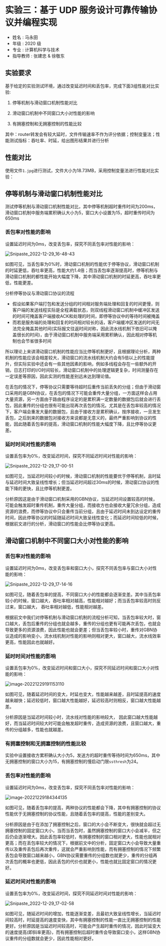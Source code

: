# 实验三：基于 UDP 服务设计可靠传输协议并编程实现

- 姓名 : 马永田
- 年级 :  2020 级
- 专业 : 计算机科学与技术
- 指导教师 : 张建忠 & 徐敬东

## 实验要求

基于给定的实验测试环境，通过改变延迟时间和丢包率，完成下面3组性能对比实验:

1. 停等机制与滑动窗口机制性能对比

2. 滑动窗口机制中不同窗口大小对性能的影响

3. 有拥塞控制和无拥塞控制的性能比较

其中：router转发会有较大延时，文件传输速率不作为评分依据；控制变量法；性能测试指标：吞吐率、时延，给出图形结果并进行分析

## 性能对比

使用文件`1.jpg`进行测试，文件大小为18.73MB，采用控制变量法进行性能对比实验：

## 停等机制与滑动窗口机制性能对比

测试停等机制与滑动窗口机制性能对比，其中停等机制超时重传时间为200ms，滑动窗口机制中服务端累积确认大小为5，窗口大小设置为15，超时重传时间为650ms

### 丢包率对性能的影响

设置延迟时间为0ms，改变丢包率，探究不同丢包率对性能的影响：

![Snipaste_2022-12-29_16-48-43](C:\Users\000\Desktop\Snipaste_2022-12-29_16-48-43.png)

如图可见，当丢包率为0%时，滑动窗口机制的性能优于停等协议，滑动窗口机制的时延更低，吞吐率更高，性能大约1.4倍；而当丢包率逐渐提高时，停等机制与滑动窗口机制的都性能开始大幅度下降，其中滑动窗口机制的时延更高，吞吐率更低，性能更差。

分析停等协议与滑动窗口协议的流程

- 假设如果客户端打包和发送分组的时间相对服务端处理和回复的时间更慢，则客户端的发送线程实际是全程满载状态，则双线程滑动窗口机制中缓冲区发送的时间可掩盖客户端接收ACK和处理的时间，即停等协议中的等待时间被掩盖
- 而若是服务端的处理和回复的时间相对较长的话，客户端缓冲区发送的时间无法完全掩盖其他时间(实际报文往返时间对称，因此流水线机制下依旧可以掩盖很长的时间)，由于滑动窗口机制中服务端采用累积确认，因此相对停等机制也会节省很多时间

所以理论上来讲滑动窗口机制的性能应当比停等机制更好，且根据理论分析，两种机制的性能应该会相差较大，滑动窗口的流水线机制大约会有5倍以上的性能提升，但实际实验中还会有一些其他因素的影响，例如多线程会存在一些额外的开销，日志打印的I/O时间较长，滑动窗口机制中的处理逻辑更复杂，时间测量存在一定误差等原因，因此实测的性能差别远未达到理论值。

在丢包的情况下，停等协议只需要等待超时后重传当前丢失的分组；但由于滑动窗口采用的是GBN协议，在丢包的情况下可能会重传大量分组，一方面这样会占用大量资源，另一方面由于路由程序设定的是累积满一定数量的数据包后就会进行丢包，因此重传的分组也很有可能出现再次丢包的情况。尤其是在丢包率较高的情况下，客户端会重发大量的数据包，且由于接收方是累积确认，按序接收，一旦发生丢包，之后到来的数据包对接收方来说都是无意义的，最终严重影响到协议的性能，因此随着丢包率的提高，滑动窗口机制的性能大幅度下降，且比停等协议更差。

### 延时时间对性能的影响

设置丢包率为0%，改变延迟时间，探究不同延迟时间对性能的影响：

![Snipaste_2022-12-29_17-00-51](C:\Users\000\Desktop\Snipaste_2022-12-29_17-00-51.png)

如图可见，当延迟时间较小的时候，滑动窗口机制的性能要优于停等机制，且时延与延迟时间大致呈线性增长；但当延迟时间超过30ms的时候，滑动窗口协议的性能下降的更快，且比停等机制更差。

分析原因这是由于滑动窗口机制采用的GBN协议，当延迟时间设置较高的时候，可能会触发超时重传机制，重传大量分组，而接收方也会接收大量冗余分组，造成资源的浪费，而停等协议中只会重传当前分组，且由于延迟时间未到达设定的重传时间，因此停等协议的时延随延迟时间大致呈线性变化；而延迟时间较低的时候，根据前文进行的分析，滑动窗口的性能会比停等协议更高。

## 滑动窗口机制中不同窗口大小对性能的影响

### 丢包率对性能的影响

设置延迟时间为0ms，改变丢包率和窗口大小，探究不同丢包率与窗口大小对性能的影响：

![Snipaste_2022-12-29_17-14-16](C:\Users\000\Desktop\Snipaste_2022-12-29_17-14-16.png)

如图可见，随着丢包率的提高，不同窗口大小的性能都会逐渐变差。其中当丢包率较小的时候，窗口越大，吞吐率相对越高，性能相对越好；而当丢包率较高时则反过来，窗口越大， 吞吐率相对越低，性能相对越差。

根据前文中我们对停等机制与滑动窗口机制的流程分析可知，当丢包率较大时，窗口越大，丢包后重传的分组也就会越多，重传的分组也更有可能再次丢包，也就会导致更多的资源浪费，因此性能也就会更差；但当丢包率较小时，重传对GBN协议造成的影响变小，流水线机制对性能的影响则相对更大，窗口越大，流水线效率更高，性能因此也就越好。

### 延时时间对性能的影响

设置丢包率为0%，改变延迟时间和窗口大小，探究不同延迟时间和窗口大小对性能的影响：

![image-20221229191153110](C:\Users\000\AppData\Roaming\Typora\typora-user-images\image-20221229191153110.png)

如图可见，随着延迟时间的变大，时延也变大，性能越来越差，且时延提高的速度越来越快；延迟较低时，窗口越大性能越好，延迟较高时则相反，窗口越大性能越差。

分析原因是当延迟时间较小时，流水线对性能的影响较大， 因此窗口越大性能越好，而当延迟时间较大时可能会触发超时重传，造成资源的浪费，且窗口越大，重传的分组越多，性能也就越差。

### 有拥塞控制和无拥塞控制的性能比较

实验中设置接收方累积确认大小为5，发送方的超时重传等待时间为650ms，其中无拥塞控制的窗口大小为15，有拥塞控制的慢启动门限`ssthresh`为24。

### 丢包率对性能的影响

设置延迟时间为0ms，改变丢包率，探究不同丢包率对性能的影响：

![image-20221229184344135](C:\Users\000\AppData\Roaming\Typora\typora-user-images\image-20221229184344135.png)

如图可见，随着丢包率的提高，两种协议的性能都会下降，其中有拥塞控制的协议性能优于无拥塞控制的协议性能，且随着丢包率的提高，性能的差别变大。

分析原因是由于在添加了拥塞控制之后，窗口的大小会不断变大，很快就会超过无拥塞控制的固定窗口大小，当而当丢包时，虽然拥塞控制的窗口大小会减半，但之后仍会逐渐增大。因此丢包率较低时，有拥塞控制的窗口相对更大，性能也就相对更高；而在丢包率较大的情况下，根据前文中的分析，固定窗口大小会导致大量重传以及重传丢包后再次重传，这就会严重影响到性能，而有拥塞控制的情况下频繁丢包会导致窗口越来越小，GBN协议需要重传的分组数也就更少，重传的分组再次丢包的概率也更低，因此丢包的代价也就更小，性能也就比固定窗口的情况更好。

### 延迟时间对性能的影响

设置丢包率为0%，改变延迟时间，探究不同延迟时间对性能的影响：

![Snipaste_2022-12-29_17-02-58](C:\Users\000\Desktop\Snipaste_2022-12-29_17-02-58.png)

如图可见，随延迟时间的增加，性能逐渐变差，且最初大致呈线性增长，当延迟时间较高时，时延提高的速度变快，其中有拥塞控制的性能一直比无拥塞控制的性能更好。分析原因是当延迟时间较高时，可能会产生超时重传的情况，因此时延变大的速度提高(即斜率更高)，而有拥塞控制后超时重传会导致窗口变小，这样GBN协议重传的分组数就会更少，因此性能相对更好。

